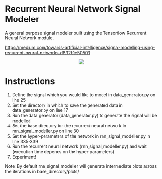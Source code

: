 # Recurrent Neural Network Signal Modeler

A general purpose signal modeler built using the Tensorflow Recurrent Neural Network module.

https://medium.com/towards-artificial-intelligence/signal-modelling-using-recurrent-neural-networks-d832f0c50503

<p align="center">
  <img src="https://github.com/veda-s4dhak/RNN_Signal_Modeler/blob/master/RNN_Signal_Modeler.gif">
</p>

# Instructions

1) Define the signal which you would like to model in data_generator.py on line 25
2) Set the directory in which to save the generated data in data_generator.py on line 17
2) Run the data generator (data_generator.py) to generate the signal will be modelled 
4) Set the base directory for the recurrent neural network in rnn_signal_modeller.py on line 30
5) Set the hyper-parameters of the network  in rnn_signal_modeller.py in line 335-339
6) Run the recurrent neural network (rnn_signal_modeller.py) and wait (execution time depends on the hyper-parameters)
7) Experiment!

Note: By default rnn_signal_modeller will generate intermediate plots across the iterations in base_directory/plots/
